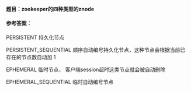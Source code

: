 #### 题目：zookeeper的四种类型的znode

#### 参考答案：

PERSISTENT                持久化节点
    
PERSISTENT_SEQUENTIAL     顺序自动编号持久化节点，这种节点会根据当前已存在的节点数自动加 1
    
EPHEMERAL                 临时节点， 客户端session超时这类节点就会被自动删除
   
EPHEMERAL_SEQUENTIAL      临时自动编号节点